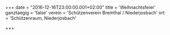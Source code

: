 +++
date = "2016-12-16T23:00:00.001+02:00"
title = 'Weihnachtsfeier'
ganztaegig = 'false'
verein = 'Schützenverein Bremthal / Niederjosbach'
ort = 'Schützenraum, Niederjosbach'

+++

      
